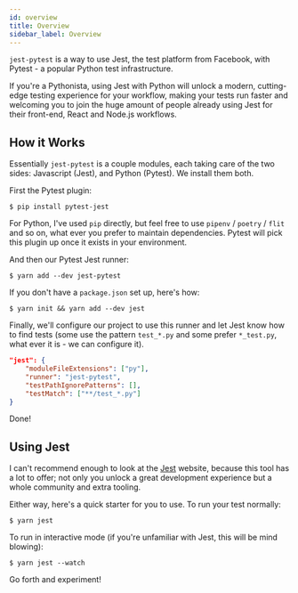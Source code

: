 ```yaml
---
id: overview
title: Overview
sidebar_label: Overview
---
```


`jest-pytest` is a way to use Jest, the test platform from Facebook, with Pytest - a popular Python test infrastructure.

If you're a Pythonista, using Jest with Python will unlock a modern, cutting-edge testing experience for your workflow, making your tests run faster and welcoming you to join the huge amount of people already using Jest for their front-end, React and Node.js workflows.

## How it Works

Essentially `jest-pytest` is a couple modules, each taking care of the two sides: Javascript (Jest), and Python (Pytest). We install them both.

First the Pytest plugin:

```
$ pip install pytest-jest
```

For Python, I've used `pip` directly, but feel free to use `pipenv` / `poetry` / `flit` and so on, what ever you prefer to maintain dependencies. Pytest will pick this plugin up once it exists in your environment.

And then our Pytest Jest runner:

```
$ yarn add --dev jest-pytest
```

If you don't have a `package.json` set up, here's how:

```
$ yarn init && yarn add --dev jest
```

Finally, we'll configure our project to use this runner and let Jest know how to find tests (some use the pattern `test_*.py` and some prefer `*_test.py`, what ever it is - we can configure it).

```json
"jest": {
    "moduleFileExtensions": ["py"],
    "runner": "jest-pytest",
    "testPathIgnorePatterns": [],
    "testMatch": ["**/test_*.py"]
}
```

Done!

## Using Jest

I can't recommend enough to look at the [Jest](https://facebook.github.io/jest/) website, because this tool has a lot to offer; not only you unlock a great development experience but a whole community and extra tooling.

Either way, here's a quick starter for you to use. To run your test normally:

```
$ yarn jest
```

To run in interactive mode (if you're unfamiliar with Jest, this will be mind blowing):

```
$ yarn jest --watch
```

Go forth and experiment!
